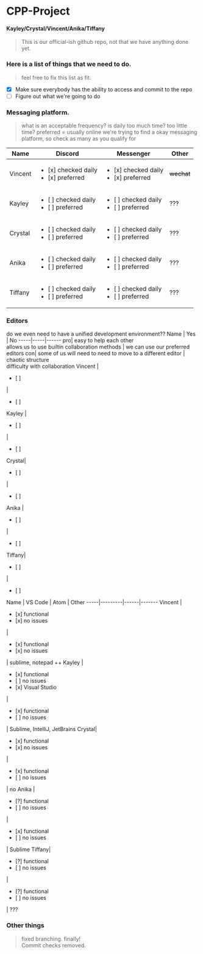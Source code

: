 # CPP-Project  
#### Kayley/Crystal/Vincent/Anika/Tiffany

> This is our official-ish github repo, not that we have anything done yet.
### Here is a list of things that we need to do.
> feel free to fix this list as fit.
- [x] Make sure everybody has the ability to access and commit to the repo
- [ ] Figure out what we're going to do
### Messaging platform.
>what is an acceptable frequency? is daily too much time? too little time?
>preferred = usually online
>we're trying to find a okay messaging platform, so check as many as you qualify for

Name | Discord | Messenger | Other
-----|---------|-----------|-------
Vincent | <ul><li>[x] checked daily</li><li>[x] preferred</li></ul> | <ul><li>[x] checked daily</li><li>[x] preferred</li></ul> | ~~wechat~~
 Kayley | <ul><li>[ ] checked daily</li><li>[ ] preferred</li></ul> | <ul><li>[ ] checked daily</li><li>[ ] preferred</li></ul> | ???
Crystal| <ul><li>[ ] checked daily</li><li>[ ] preferred</li></ul> | <ul><li>[ ] checked daily</li><li>[ ] preferred</li></ul> | ???
 Anika | <ul><li>[ ] checked daily</li><li>[ ] preferred</li></ul> | <ul><li>[ ] checked daily</li><li>[ ] preferred</li></ul> | ???
Tiffany| <ul><li>[ ] checked daily</li><li>[ ] preferred</li></ul> | <ul><li>[ ] checked daily</li><li>[ ] preferred</li></ul> | ???
### Editors
do we even need to have a unified development environment??
Name | Yes | No
-----|-----|------
pro| easy to help each other <br> allows us to use builtin collaboration methods | we can use our preferred editors
con| some of us will need to need to move to a different editor | chaotic structure <br> difficulty with collaboration
Vincent | <ul><li>[ ]</li></ul> | <ul><li>[ ]</li></ul>
 Kayley | <ul><li>[ ]</li></ul> | <ul><li>[ ]</li></ul>
Crystal| <ul><li>[ ]</li></ul> | <ul><li>[ ]</li></ul>
 Anika | <ul><li>[ ]</li></ul> | <ul><li>[ ]</li></ul>
Tiffany| <ul><li>[ ]</li></ul> | <ul><li>[ ]</li></ul>
Name | VS Code | Atom | Other
-----|---------|------|-------
Vincent | <ul><li>[x] functional</li><li>[x] no issues</li></ul> | <ul><li>[x] functional</li><li>[x] no issues</li></ul> | sublime, notepad ++
 Kayley | <ul><li>[x] functional</li><li>[ ] no issues</li><li>[x] Visual Studio</li></ul> | <ul><li>[x] functional</li><li>[ ] no issues</li></ul> | Sublime, IntelliJ, JetBrains
Crystal| <ul><li>[x] functional</li><li>[x] no issues</li></ul> | <ul><li>[x] functional</li><li>[ ] no issues</li></ul> | no
 Anika | <ul><li>[?] functional</li><li>[ ] no issues</li></ul> | <ul><li>[x] functional</li><li>[ ] no issues</li></ul> | Sublime
Tiffany| <ul><li>[?] functional</li><li>[ ] no issues</li></ul> | <ul><li>[?] functional</li><li>[ ] no issues</li></ul> | ???
### Other things
> fixed branching. finally!
<br> Commit checks removed.
